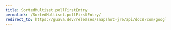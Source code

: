```yaml
---
title: SortedMultiset.pollFirstEntry
permalink: /SortedMultiset.pollFirstEntry/
redirect_to: https://guava.dev/releases/snapshot-jre/api/docs/com/google/common/collect/SortedMultiset.html#pollFirstEntry--
---
```

